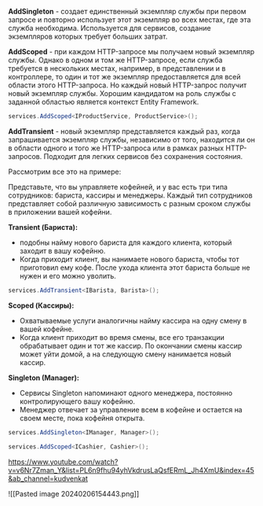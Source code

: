 
**AddSingleton** - создает единственный экземпляр службы при первом запросе и повторно использует этот экземпляр во всех местах, где эта служба необходима. Используется для сервисов, создание экземпляров которых требует больших затрат.

**AddScoped** - при каждом HTTP-запросе мы получаем новый экземпляр службы. Однако в одном и том же HTTP-запросе, если служба требуется в нескольких местах, например, в представлении и в контроллере, то один и тот же экземпляр предоставляется для всей области этого HTTP-запроса. Но каждый новый HTTP-запрос получит новый экземпляр службы. Хорошим кандидатом на роль службы с заданной областью является контекст Entity Framework.
```C#
services.AddScoped<IProductService, ProductService>();
```

**AddTransient** - новый экземпляр представляется каждый раз, когда запрашивается экземпляр службы, независимо от того, находится ли он в области одного и того же HTTP-запроса или в рамках разных HTTP-запросов. Подходит для легких сервисов без сохранения состояния.

Рассмотрим все это на примере:

Представьте, что вы управляете кофейней, и у вас есть три типа сотрудников: бариста, кассиры и менеджеры. Каждый тип сотрудников представляет собой различную зависимость с разным сроком службы в приложении вашей кофейни.

**Transient (Бариста):**
- подобны найму нового бариста для каждого клиента, который заходит в вашу кофейню.
- Когда приходит клиент, вы нанимаете нового бариста, чтобы тот приготовил ему кофе. После ухода клиента этот бариста больше не нужен и его можно уволить.

```csharp
services.AddTransient<IBarista, Barista>();
```

**Scoped (Кассиры):**
- Охватываемые услуги аналогичны найму кассира на одну смену в вашей кофейне.
- Когда клиент приходит во время смены, все его транзакции обрабатывает один и тот же кассир. По окончании смены кассир может уйти домой, а на следующую смену нанимается новый кассир.

**Singleton (Manager):**
- Сервисы Singleton напоминают одного менеджера, постоянно контролирующего вашу кофейню.
- Менеджер отвечает за управление всем в кофейне и остается на своем месте, пока кофейня открыта.

```csharp
services.AddSingleton<IManager, Manager>();
```

```csharp
services.AddScoped<ICashier, Cashier>();
```

https://www.youtube.com/watch?v=v6Nr7Zman_Y&list=PL6n9fhu94yhVkdrusLaQsfERmL_Jh4XmU&index=45&ab_channel=kudvenkat

![[Pasted image 20240206154443.png]]